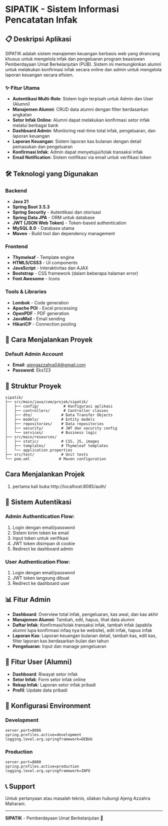 # SIPATIK - Sistem Informasi Pencatatan Infak

## 📋 Deskripsi Aplikasi

SIPATIK adalah sistem manajemen keuangan berbasis web yang dirancang khusus untuk mengelola infak dan pengeluaran program beasiswan Pemberdayaan Umat Berkelanjutan (PUB). Sistem ini memungkinkan alumni untuk melakukan konfirmasi infak secara online dan admin untuk mengelola laporan keuangan secara efisien.

### ✨ Fitur Utama

- **Autentikasi Multi-Role**: Sistem login terpisah untuk Admin dan User (Alumni)
- **Manajemen Alumni**: CRUD data alumni dengan filter berdasarkan angkatan
- **Setor Infak Online**: Alumni dapat melakukan konfirmasi setor infak melalui berbagai bank
- **Dashboard Admin**: Monitoring real-time total infak, pengeluaran, dan laporan keuangan
- **Laporan Keuangan**: Sistem laporan kas bulanan dengan detail pemasukan dan pengeluaran
- **Konfirmasi Infak**: Admin dapat menyetujui/tolak transaksi infak
- **Email Notification**: Sistem notifikasi via email untuk verifikasi token

## 🛠️ Teknologi yang Digunakan

### Backend
- **Java 21**
- **Spring Boot 3.5.3**
- **Spring Security** - Autentikasi dan otorisasi
- **Spring Data JPA** - ORM untuk database
- **JWT (JSON Web Token)** - Token-based authentication
- **MySQL 8.0** - Database utama
- **Maven** - Build tool dan dependency management

### Frontend
- **Thymeleaf** - Template engine
- **HTML5/CSS3** - UI components
- **JavaScript** - Interaktivitas dan AJAX
- **Bootstrap** - CSS framework (dalam beberapa halaman error)
- **Font Awesome** - Icons

### Tools & Libraries
- **Lombok** - Code generation
- **Apache POI** - Excel processing
- **OpenPDF** - PDF generation
- **JavaMail** - Email sending
- **HikariCP** - Connection pooling

## 🚀 Cara Menjalankan Proyek

### Default Admin Account
- **Email**: ajengazzahra04@gmail.com
- **Password**: Eks123

## 📁 Struktur Proyek

```
sipatik/
├── src/main/java/com/projek/sipatik/
│   ├── config/           # Konfigurasi aplikasi
│   ├── controllers/      # Controller classes
│   ├── dto/             # Data Transfer Objects
│   ├── models/          # Entity models
│   ├── repositories/    # Data repositories
│   ├── security/        # JWT dan security config
│   └── services/        # Business logic
├── src/main/resources/
│   ├── static/          # CSS, JS, images
│   ├── templates/       # Thymeleaf templates
│   └── application.properties
├── src/test/            # Unit tests
└── pom.xml             # Maven configuration
```

## Cara Menjalankan Projek
1. pertama kali buka http://localhost:8085/auth/

## 🔐 Sistem Autentikasi

### Admin Authentication Flow:
1. Login dengan email/password
2. Sistem kirim token ke email
3. Input token untuk verifikasi
4. JWT token disimpan di cookie
5. Redirect ke dashboard admin

### User Authentication Flow:
1. Login dengan email/password
2. JWT token langsung dibuat
3. Redirect ke dashboard user

## 📊 Fitur Admin

- **Dashboard**: Overview total infak, pengeluaran, kas awal, dan kas akhir
- **Manajemen Alumni**: Tambah, edit, hapus, lihat data alumni
- **Daftar Infak**: Konfirmasi/tolak transaksi infak, tambah infak (apabila alumni lupa konfirmasi infaq nya ke website), edit infak, hapus infak
- **Laporan Kas**: Laporan keuangan bulanan detail, tambah kas, edit kas, filter laporan kas berdasarkan bulan dan tahun
- **Pengeluaran**: Input dan manage pengeluaran

## 👥 Fitur User (Alumni)

- **Dashboard**: Riwayat setor infak
- **Setor Infak**: Form setor infak online
- **Rekap Infak**: Laporan setor infak pribadi
- **Profil**: Update data pribadi

## 🔧 Konfigurasi Environment

### Development
```properties
server.port=8086
spring.profiles.active=development
logging.level.org.springframework=DEBUG
```

### Production
```properties
server.port=8080
spring.profiles.active=production
logging.level.org.springframework=INFO
```

## 📞 Support

Untuk pertanyaan atau masalah teknis, silakan hubungi Ajeng Azzahra Maharani.

---

**SIPATIK** - Pemberdayaan Umat Berkelanjutan 🕌

